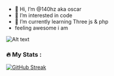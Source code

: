 - 👋 Hi, I’m @140hz aka oscar
- 👀 I’m interested in code
- 🌱 I’m currently learning Three js & php
- feeling awesome
i am
<!---
140hz/140hz is a ✨ special ✨ repository because its `README.md` (this file) appears on your GitHub profile.
You can click the Preview link to take a look at your changes.
--->

![Alt text](https://spotify-recently-played-readme.vercel.app/api?user=oscar_king62&count=1)


### :fire: My Stats :
[![GitHub Streak](https://streak-stats.demolab.com/?user=140hz&theme=dark)](https://git.io/streak-stats)
